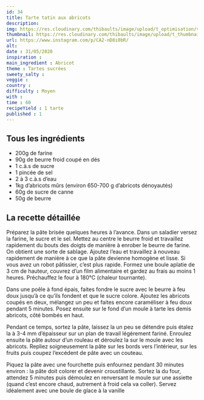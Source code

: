 ```yaml
---
id: 34
title: Tarte tatin aux abricots
description: 
img: https://res.cloudinary.com/thibaults/image/upload/t_optimisation/v1600460949/Recipes/20200531_tarte_abricots.jpg
thumbnail: https://res.cloudinary.com/thibaults/image/upload/t_thumbnail_josie/v1600460949/Recipes/20200531_tarte_abricots.jpg
url: https://www.instagram.com/p/CA2-nD8i0bR/
alt: 
date : 31/05/2020
inspiration :
main_ingredient : Abricot
theme : Tartes sucrées
sweety_salty : 
veggie : 
country :
difficulty : Moyen
with : 
time : 60
recipeYield : 1 tarte
published : 1
---
```


## Tous les ingrédients
 -  200g de farine
 -  90g de beurre froid coupé en dés
 -  1 c.à.s de sucre 
 -  1 pincée de sel
 -  2 à 3 c.à.s d’eau
 -  1kg d’abricots mûrs (environ 650-700 g d’abricots dénoyautés)
 -  60g de sucre de canne
 -  50g de beurre

## La recette détaillée
Préparez la pâte brisée quelques heures à l’avance.
Dans un saladier versez la farine, le sucre et le sel. Mettez au centre le beurre froid et travaillez rapidement du bouts des doigts de manière à enrober le beurre de farine. On obtient une sorte de sablage.
Ajoutez l’eau et travaillez à nouveau rapidement de manière à ce que la pâte devienne homogène et lisse. Si vous avez un robot pâtissier, c’est plus rapide.
Formez une boule aplatie de 3 cm de hauteur, couvrez d’un film alimentaire et gardez au frais au moins 1 heures. Préchauffez le four à 180°C (chaleur tournante).

Dans une poêle à fond épais, faites fondre le sucre avec le beurre à feu doux jusqu’à ce qu’ils fondent et que le sucre colore. Ajoutez les abricots coupés en deux, mélangez un peu et faites encore caraméliser à feu doux pendant 5 minutes. Posez ensuite sur le fond d’un moule à tarte les demis abricots, côté bombés en haut.

Pendant ce temps, sortez la pâte, laissez la un peu se détendre puis étalez la à 3-4 mm d’épaisseur sur un plan de travail légèrement fariné. Enroulez ensuite la pâte autour d’un rouleau et déroulez la sur le moule avec les abricots. Repliez soigneusement la pâte sur les bords vers l’intérieur, sur les fruits puis coupez l’excédent de pâte avec un couteau.

Piquez la pâte avec une fourchette puis enfournez pendant 30 minutes environ : la pâte doit colorer et devenir croustillante.
Sortez la du four, attendez 5 minutes puis démoulez en renversant le moule sur une assiette (quand c’est encore chaud, autrement à froid cela va coller). Servez idéalement avec une boule de glace à la vanille
